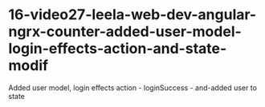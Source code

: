 # 16-video27-leela-web-dev-angular-ngrx-counter-added-user-model-login-effects-action-and-state-modif
Added user model, login effects action - loginSuccess - and-added user to state
